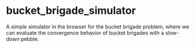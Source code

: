 # bucket_brigade_simulator
A simple simulator in the browser for the bucket brigade problem, where we can evaluate the convergence behavior of bucket brigades with a slow-down pebble.
